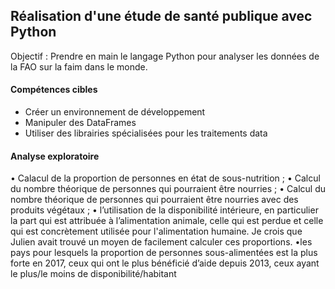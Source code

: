 ## Réalisation d'une étude de santé publique avec Python
Objectif : Prendre en main le langage Python pour analyser les données de la FAO sur la faim dans le monde.
#### Compétences cibles
  - Créer un environnement de développement
  - Manipuler des DataFrames
  - Utiliser des librairies spécialisées pour les traitements data
#### Analyse exploratoire
•	Calacul de la proportion de personnes en état de sous-nutrition ;
• Calcul du nombre théorique de personnes qui pourraient être nourries ;
• Calcul du nombre théorique de personnes qui pourraient être nourries avec des produits végétaux ;
•	l’utilisation de la disponibilité intérieure, en particulier la part qui est attribuée à l’alimentation animale, celle qui est perdue et celle qui est concrètement utilisée pour l'alimentation humaine. Je crois que Julien avait trouvé un moyen de facilement calculer ces proportions.
•les pays pour lesquels la proportion de personnes sous-alimentées est la plus forte en 2017, ceux qui ont le plus bénéficié d’aide depuis 2013, ceux ayant le plus/le moins de disponibilité/habitant
